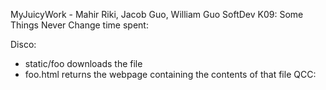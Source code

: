 MyJuicyWork - Mahir Riki, Jacob Guo, William Guo
SoftDev
K09: Some Things Never Change
time spent: 

Disco:
- static/foo downloads the file 
- foo.html returns the webpage containing the contents of that file
QCC:
